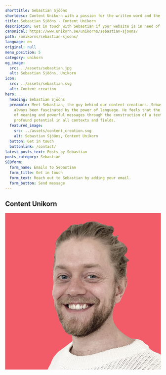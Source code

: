 ```yaml
---
shorttitle: Sebastian Sjööns
shortdesc: Content Unikorn with a passion for the written word and the power of language
title: Sebastian Sjööns - Content Unikorn
description: Get in touch with Sebastian if your website is in need of SEO friendly content!
canonical: https://www.unikorn.se/unikorns/sebastian-sjoons/
path: /unikorns/sebastian-sjoons/
language: en
original: null
menu_position: 5
category: unikorn
og_image:
  src: ../assets/sebastian.jpg
  alt: Sebastian Sjööns, Unikorn
icon:
  src: ../assets/sebastian.svg
  alt: Content creation
hero:
  heading: Sebastian Sjööns
  preamble: Meet Sebastian, the guy behind our content creations. Sebastian has
    always been fascinated by the power of language. He feels that the creation
    of meaning and powerful messages through the construction of a text carries
    profound potential in all contexts and fields.
  featured_image:
    src: ../assets/content_creation.svg
    alt: Sebastian Sjööns, Content Unikorn
  button: Get in touch
  buttonlink: /contact/
latest_posts_text: Posts by Sebastian
posts_category: Sebastian
SEOform:
  form_name: Emails to Sebastian
  form_title: Get in touch
  form_text: Reach out to Sebastian by adding your email.
  form_button: Send message
---
```

## Content Unikorn

![Sebastian Sjööns, Content Unikorn](../assets/sebastian.jpg)